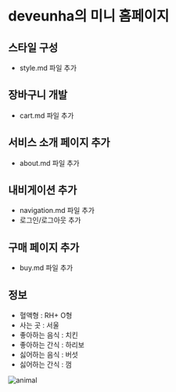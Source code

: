 # deveunha의 미니 홈페이지

## 스타일 구성
- style.md 파일 추가

## 장바구니 개발
- cart.md 파일 추가

## 서비스 소개 페이지 추가
- about.md 파일 추가

## 내비게이션 추가
- navigation.md 파일 추가
- 로그인/로그아웃 추가

## 구매 페이지 추가
- buy.md 파일 추가

## 정보
- 혈액형 : RH+ O형
- 사는 곳 : 서울
- 좋아하는 음식 : 치킨
- 좋아하는 간식 : 하리보
- 싫어하는 음식 : 버섯
- 싫어하는 간식 : 껌 

![animal](https://github.com/user-attachments/assets/69e8beeb-3e23-43d9-9fa6-3ce187d6d22e)